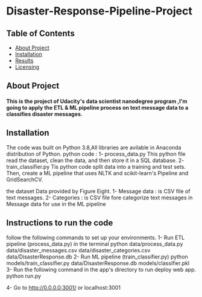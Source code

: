 # Disaster-Response-Pipeline-Project

## Table of Contents
* [About Project]() 
* [Installation]()
* [Results]()
* [Licensing]()
## About Project
#### This is the project of Udacity's data scientist nanodegree program ,I'm going to apply the  ETL & ML pipeline process on text message data to a classifies disaster messages.

## Installation

The code was built on Python 3.8,All libraries are avilable in Anaconda distribution of Python. 
python code :
  1- process_data.py
      This python file read the dataset, clean the data, and then store it in a SQL database.
  2- train_classifier.py
      Tis python code split  data into a training and test sets. Then, create a ML pipeline that uses NLTK and scikit-learn's Pipeline and GridSearchCV.

the dataset Data provided by Figure Eight.
    1- Message data : is CSV file of text messages.
    2- Categories : is CSV file fore categorize text messages in Message data for use in the ML pipeline

## Instructions to run the code

follow the following commands to set up your environments.
  1- Run ETL pipeline (process_data.py) in the terminal
      python data/process_data.py data/disaster_messages.csv data/disaster_categories.csv data/DisasterResponse.db
  2- Run ML pipeline (train_classifier.py)
      python models/train_classifier.py data/DisasterResponse.db models/classifier.pkl
  3- Run the following command in the app's directory to run deploy web app. python run.py

  4- Go to http://0.0.0.0:3001/ or localhost:3001



